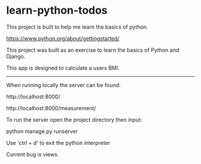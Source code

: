 # learn-python-todos

This project is built to help me learn the basics of python.

https://www.python.org/about/gettingstarted/


This project was built as an exercise to learn the basics of Python and Django.

This app is designed to calculate a users BMI.

- - -

When running locally the server can be found:

http://localhost:8000/

http://localhost:8000/measurement/

To run the server open the project directory then input:

python manage.py runserver

Use 'ctrl + d' to exit the python interpreter

Current bug is views.
